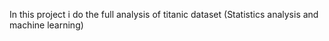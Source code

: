 In this project i do the full analysis of titanic dataset (Statistics analysis and machine learning)
